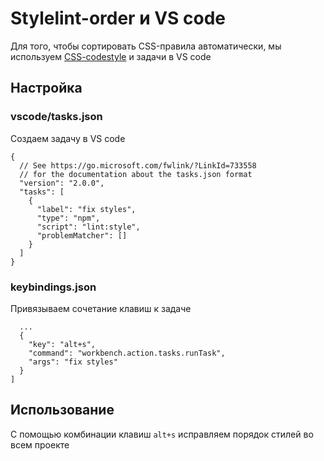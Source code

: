 # Stylelint-order и VS code

Для того, чтобы сортировать CSS-правила автоматически, мы используем [CSS-codestyle](../../../../code/css.md) и задачи в VS code

## Настройка

### vscode/tasks.json

Создаем задачу в VS code 

```
{
  // See https://go.microsoft.com/fwlink/?LinkId=733558
  // for the documentation about the tasks.json format
  "version": "2.0.0",
  "tasks": [
    {
      "label": "fix styles",
      "type": "npm",
      "script": "lint:style",
      "problemMatcher": []
    }
  ]
} 
```

### keybindings.json

Привязываем сочетание клавиш к задаче

```[
  ...
  {
    "key": "alt+s",
    "command": "workbench.action.tasks.runTask",
    "args": "fix styles"
  }
]
```


## Использование

С помощью комбинации клавиш  ```alt+s``` исправляем порядок стилей во всем проекте
